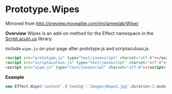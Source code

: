 Prototype.Wipes
===============

Mirrored from http://preview.moveable.com/jm/jameslab/Wipe/


__Overview__
Wipes is an add-on method for the Effect namespace in the [Script.aculo.us](http://script.aculo.us/downloads) library.

include `wipe.js` on your page after prototype.js and scriptaculous.js.

```html
<script src="prototype.js" type="text/javascript" charset="utf-8"></script>
<script src="scriptaculous.js" type="text/javascript" charset="utf-8"></script>
<script src="wipe.js" type="text/javascript" charset="utf-8"></script>
```

__Example__

```javascript
new Effect.Wipe('content',{'newImg':'Images/Wipe3.jpg',duration:2,mode:'vSplit'}) 
```
